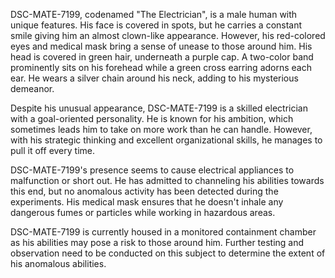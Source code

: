 DSC-MATE-7199, codenamed "The Electrician", is a male human with unique features. His face is covered in spots, but he carries a constant smile giving him an almost clown-like appearance. However, his red-colored eyes and medical mask bring a sense of unease to those around him. His head is covered in green hair, underneath a purple cap. A two-color band prominently sits on his forehead while a green cross earring adorns each ear. He wears a silver chain around his neck, adding to his mysterious demeanor.

Despite his unusual appearance, DSC-MATE-7199 is a skilled electrician with a goal-oriented personality. He is known for his ambition, which sometimes leads him to take on more work than he can handle. However, with his strategic thinking and excellent organizational skills, he manages to pull it off every time.

DSC-MATE-7199's presence seems to cause electrical appliances to malfunction or short out. He has admitted to channeling his abilities towards this end, but no anomalous activity has been detected during the experiments. His medical mask ensures that he doesn't inhale any dangerous fumes or particles while working in hazardous areas.

DSC-MATE-7199 is currently housed in a monitored containment chamber as his abilities may pose a risk to those around him. Further testing and observation need to be conducted on this subject to determine the extent of his anomalous abilities.